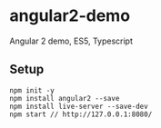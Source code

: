 # angular2-demo
Angular 2 demo, ES5, Typescript

## Setup

```
npm init -y
npm install angular2 --save
npm install live-server --save-dev
npm start // http://127.0.0.1:8080/
```
